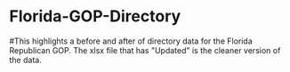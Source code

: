 # Florida-GOP-Directory

#This highlights a before and after of directory data for the Florida Republican GOP. The xlsx file that has "Updated" is the cleaner version of the data.
